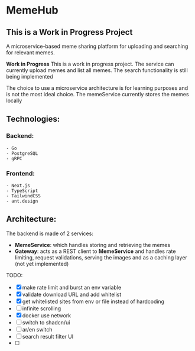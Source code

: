 # MemeHub

## **This is a Work in Progress Project**

A microservice-based meme sharing platform for uploading and searching for relevant memes.

**Work in Progress**
This is a work in progress project. The service can currently upload memes and list all memes. The search functionality is still being implemented

The choice to use a microservice architecture is for learning purposes and is not the most ideal choice.
The memeService currently stores the memes locally

## Technologies:

### Backend:

    - Go
    - PostgreSQL
    - gRPC

### Frontend:

    - Next.js
    - TypeScript
    - TailwindCSS
    - ant.design

## Architecture:

The backend is made of 2 services:
- **MemeService**: which handles storing and retrieving the memes
- **Gateway**: acts as a REST client to **MemeService** and handles rate limiting, request validations, serving the images and as a caching layer (not yet implemented)

TODO:
- [x] make rate limit and burst an env variable 
- [x] validate download URL and add whitelist
- [x] get whitelisted sites from env or file instead of hardcoding
- [ ] infinite scrolling
- [x] docker use network
- [ ] switch to shadcn/ui
- [ ] ar/en switch
- [ ] search result filter UI 
- [ ] 
